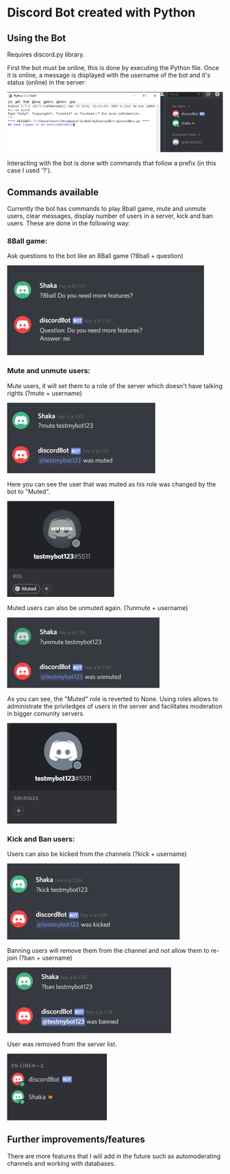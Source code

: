 <h1>Discord Bot created with Python</h1>

<h2> Using the Bot </h2>

Requires discord.py library.

First the bot must be online, this is done by executing the Python file.
Once it is online, a message is displayed with the username of the bot and it's status (online) in the server:



<img src= "images/pythonBot1.PNG" > 

Interacting with the bot is done with commands that follow a prefix (in this case I used '?').


<h2> Commands available </h2>

Currently the bot has commands to play 8ball game, mute and unmute users, clear messages, display number of users in a server, kick and ban users. These are done in the following way:

<h3> 8Ball game: </h3>

Ask questions to the bot like an 8Ball game (?8ball + question)

<img src= "images/pythonBot2.PNG" > 

<h3> Mute and unmute users: </h3>

Mute users, it will set them to a role of the server which doesn't have talking rights (?mute + username)

<img src= "images/pythonBot3.PNG" > 

Here you can see the user that was muted as his role was changed by the bot to "Muted".

<img src= "images/pythonBot4.PNG" > 

Muted users can also be unmuted again. (?unmute + username)

<img src= "images/pythonBot5.PNG" > 

As you can see, the "Muted" role is reverted to None. Using roles allows to administrate the priviledges of users in the server and facilitates moderation in bigger comunity servers.

<img src= "images/pythonBot6.PNG" > 

<h3> Kick and Ban users: </h3>

Users can also be kicked from the channels (?kick + username)

<img src= "images/pythonBot7.PNG" > 

Banning users will remove them from the channel and not allow them to re-join (?ban + username)

<img src= "images/pythonBot8.PNG" > 

User was removed from the server list.

<img src= "images/pythonBot9.PNG" > 


<h2> Further improvements/features </h2>

There are more features that I will add in the future such as automoderating channels and working with databases.

